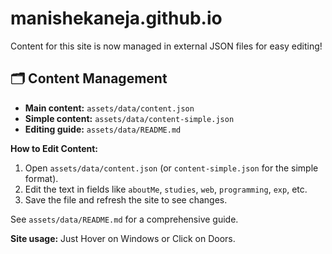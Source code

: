 # manishekaneja.github.io

Content for this site is now managed in external JSON files for easy editing!

## 🗂️ Content Management

- **Main content:** `assets/data/content.json`
- **Simple content:** `assets/data/content-simple.json`
- **Editing guide:** `assets/data/README.md`

**How to Edit Content:**
1. Open `assets/data/content.json` (or `content-simple.json` for the simple format).
2. Edit the text in fields like `aboutMe`, `studies`, `web`, `programming`, `exp`, etc.
3. Save the file and refresh the site to see changes.

See `assets/data/README.md` for a comprehensive guide.

**Site usage:** Just Hover on Windows or Click on Doors.
